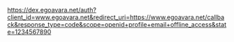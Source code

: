 
<https://dex.egoavara.net/auth?client_id=www.egoavara.net&redirect_uri=https://www.egoavara.net/callback&response_type=code&scope=openid+profile+email+offline_access&state=1234567890>